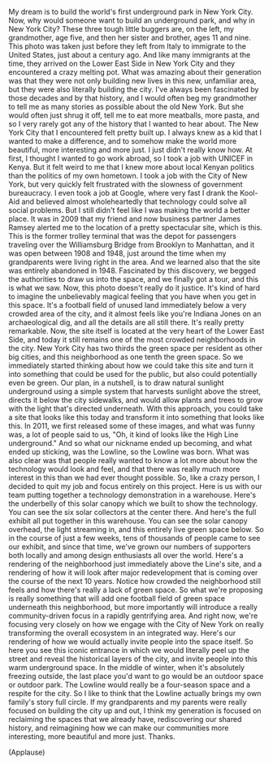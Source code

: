 
My dream is to build the world&#39;s first
underground park in New York City.
Now, why would someone want
to build an underground park,
and why in New York City?
These three tough little buggers
are, on the left, my grandmother, age five,
and then her sister and brother,
ages 11 and nine.
This photo was taken just before they left
from Italy to immigrate to the United States,
just about a century ago.
And like many immigrants at the time,
they arrived on the Lower East Side
in New York City
and they encountered a crazy melting pot.
What was amazing about their generation
was that they were not only building new lives
in this new, unfamiliar area,
but they were also literally building the city.
I&#39;ve always been fascinated by those decades
and by that history,
and I would often beg my grandmother
to tell me as many stories as possible
about the old New York.
But she would often just shrug it off,
tell me to eat more meatballs, more pasta,
and so I very rarely got
any of the history that I wanted to hear about.
The New York City that I encountered
felt pretty built up.
I always knew as a kid that I wanted
to make a difference, and to somehow
make the world more beautiful, more interesting
and more just.
I just didn&#39;t really know how.
At first, I thought I wanted to go work abroad,
so I took a job with UNICEF in Kenya.
But it felt weird to me that I knew more about
local Kenyan politics than the
politics of my own hometown.
I took a job with the City of New York,
but very quickly felt frustrated
with the slowness of government bureaucracy.
I even took a job at Google,
where very fast I drank the Kool-Aid
and believed almost wholeheartedly
that technology could solve all social problems.
But I still didn&#39;t feel like I was
making the world a better place.
It was in 2009 that my friend
and now business partner James Ramsey
alerted me to the location of a pretty spectacular site,
which is this.
This is the former trolley terminal
that was the depot for passengers
traveling over the Williamsburg Bridge
from Brooklyn to Manhattan,
and it was open between 1908 and 1948,
just around the time when my grandparents were
living right in the area.
And we learned also that the site
was entirely abandoned in 1948.
Fascinated by this discovery,
we begged the authorities to draw us into the space,
and we finally got a tour,
and this is what we saw.
Now, this photo doesn&#39;t really do it justice.
It&#39;s kind of hard to imagine the unbelievably magical
feeling that you have when you get in this space.
It&#39;s a football field of unused land
immediately below a very crowded area of the city,
and it almost feels like you&#39;re Indiana Jones
on an archaeological dig,
and all the details are all still there.
It&#39;s really pretty remarkable.
Now, the site itself is located at the very heart
of the Lower East Side,
and today it still remains one of the most
crowded neighborhoods in the city.
New York City has two thirds the green space
per resident as other big cities,
and this neighborhood as one tenth the green space.
So we immediately started thinking about how we
could take this site and turn it into something
that could be used for the public,
but also could potentially even be green.
Our plan, in a nutshell,
is to draw natural sunlight underground
using a simple system that
harvests sunlight above the street,
directs it below the city sidewalks,
and would allow plants and trees to grow
with the light that&#39;s directed underneath.
With this approach, you could take a site
that looks like this today
and transform it into something
that looks like this.
In 2011, we first released some of these images,
and what was funny was,
a lot of people said to us, &quot;Oh, it kind of looks
like the High Line underground.&quot;
And so what our nickname ended up becoming,
and what ended up sticking,
was the Lowline, so the Lowline was born.
What was also clear was that people really wanted
to know a lot more about how the technology
would look and feel,
and that there was really much more interest in this
than we had ever thought possible.
So, like a crazy person, I decided to quit my job
and focus entirely on this project.
Here is us with our team
putting together a technology demonstration
in a warehouse.
Here&#39;s the underbelly of this solar canopy
which we built to show the technology.
You can see the six solar collectors at the center there.
And here&#39;s the full exhibit all put together
in this warehouse.
You can see the solar canopy overhead,
the light streaming in,
and this entirely live green space below.
So in the course of just a few weeks,
tens of thousands of people came to see our exhibit,
and since that time, we&#39;ve grown
our numbers of supporters both locally
and among design enthusiasts all over the world.
Here&#39;s a rendering of the neighborhood
just immediately above the Line&#39;s site,
and a rendering of how it will look
after major redevelopment that is coming
over the course of the next 10 years.
Notice how crowded the neighborhood still feels
and how there&#39;s really a lack of green space.
So what we&#39;re proposing is really something that will
add one football field of green space
underneath this neighborhood, but more importantly
will introduce a really community-driven focus
in a rapidly gentrifying area.
And right now, we&#39;re focusing very closely
on how we engage with the City of New York
on really transforming the overall ecosystem
in an integrated way.
Here&#39;s our rendering of how we would actually
invite people into the space itself.
So here you see this iconic entrance
in which we would literally peel up the street
and reveal the historical layers of the city,
and invite people into this warm underground space.
In the middle of winter, when it&#39;s
absolutely freezing outside,
the last place you&#39;d want to go would be
an outdoor space or outdoor park.
The Lowline would really be a four-season space
and a respite for the city.
So I like to think that the Lowline actually brings
my own family&#39;s story full circle.
If my grandparents and my parents were really
focused on building the city up and out,
I think my generation is focused on reclaiming
the spaces that we already have,
rediscovering our shared history,
and reimagining how we can make our communities
more interesting, more beautiful and more just.
Thanks.

(Applause)

